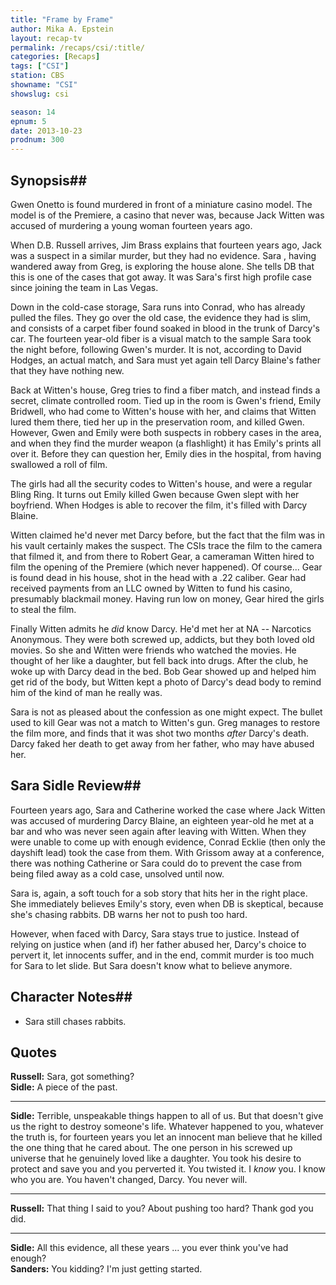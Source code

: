 ```yaml
---
title: "Frame by Frame"
author: Mika A. Epstein
layout: recap-tv
permalink: /recaps/csi/:title/
categories: [Recaps]
tags: ["CSI"]
station: CBS
showname: "CSI"
showslug: csi

season: 14
epnum: 5  
date: 2013-10-23
prodnum: 300  
---
```


## Synopsis## 

Gwen Onetto is found murdered in front of a miniature casino model. The model is of the Premiere, a casino that never was, because Jack Witten was accused of murdering a young woman fourteen years ago.

When D.B. Russell arrives, Jim Brass explains that fourteen years ago, Jack was a suspect in a similar murder, but they had no evidence. Sara , having wandered away from Greg, is exploring the house alone. She tells DB that this is one of the cases that got away. It was Sara's first high profile case since joining the team in Las Vegas.

Down in the cold-case storage, Sara runs into Conrad, who has already pulled the files. They go over the old case, the evidence they had is slim, and consists of a carpet fiber found soaked in blood in the trunk of Darcy's car. The fourteen year-old fiber is a visual match to the sample Sara took the night before, following Gwen's murder. It is not, according to David Hodges, an actual match, and Sara must yet again tell Darcy Blaine's father that they have nothing new.

Back at Witten's house, Greg tries to find a fiber match, and instead finds a secret, climate controlled room. Tied up in the room is Gwen's friend, Emily Bridwell, who had come to Witten's house with her, and claims that Witten lured them there, tied her up in the preservation room, and killed Gwen. However, Gwen and Emily were both suspects in robbery cases in the area, and when they find the murder weapon (a flashlight) it has Emily's prints all over it. Before they can question her, Emily dies in the hospital, from having swallowed a roll of film.

The girls had all the security codes to Witten's house, and were a regular Bling Ring. It turns out Emily killed Gwen because Gwen slept with her boyfriend. When Hodges is able to recover the film, it's filled with Darcy Blaine.

Witten claimed he'd never met Darcy before, but the fact that the film was in his vault certainly makes the suspect. The CSIs trace the film to the camera that filmed it, and from there to Robert Gear, a cameraman Witten hired to film the opening of the Premiere (which never happened). Of course... Gear is found dead in his house, shot in the head with a .22 caliber. Gear had received payments from an LLC owned by Witten to fund his casino, presumably blackmail money. Having run low on money, Gear hired the girls to steal the film.

Finally Witten admits he *did* know Darcy. He'd met her at NA -- Narcotics Anonymous. They were both screwed up, addicts, but they both loved old movies. So she and Witten were friends who watched the movies. He thought of her like a daughter, but fell back into drugs. After the club, he woke up with Darcy dead in the bed. Bob Gear showed up and helped him get rid of the body, but Witten kept a photo of Darcy's dead body to remind him of the kind of man he really was.

Sara is not as pleased about the confession as one might expect. The bullet used to kill Gear was not a match to Witten's gun. Greg manages to restore the film more, and finds that it was shot two months *after* Darcy's death. Darcy faked her death to get away from her father, who may have abused her.

## Sara Sidle Review## 

Fourteen years ago, Sara and Catherine worked the case where Jack Witten was accused of murdering Darcy Blaine, an eighteen year-old he met at a bar and who was never seen again after leaving with Witten. When they were unable to come up with enough evidence, Conrad Ecklie (then only the dayshift lead) took the case from them. With Grissom away at a conference, there was nothing Catherine or Sara could do to prevent the case from being filed away as a cold case, unsolved until now.

Sara is, again, a soft touch for a sob story that hits her in the right place. She immediately believes Emily's story, even when DB is skeptical, because she's chasing rabbits. DB warns her not to push too hard.

However, when faced with Darcy, Sara stays true to justice. Instead of relying on justice when (and if) her father abused her, Darcy's choice to pervert it, let innocents suffer, and in the end, commit murder is too much for Sara to let slide. But Sara doesn't know what to believe anymore.

## Character Notes## 

* Sara still chases rabbits. 

## Quotes

**Russell:** Sara, got something?  
**Sidle:** A piece of the past.

* * *

**Sidle:** Terrible, unspeakable things happen to all of us. But that doesn't give us the right to destroy someone's life. Whatever happened to you, whatever the truth is, for fourteen years you let an innocent man believe that he killed the one thing that he cared about. The one person in his screwed up universe that he genuinely loved like a daughter. You took his desire to protect and save you and you perverted it. You twisted it. I *know* you. I know who you are. You haven't changed, Darcy. You never will.

* * *

**Russell:** That thing I said to you? About pushing too hard? Thank god you did.

* * *

**Sidle:** All this evidence, all these years ... you ever think you've had enough?  
**Sanders:** You kidding? I'm just getting started.